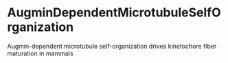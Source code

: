 # AugminDependentMicrotubuleSelfOrganization
Augmin-dependent microtubule self-organization drives kinetochore fiber maturation in mammals
